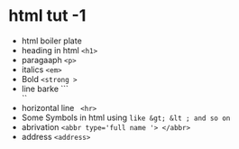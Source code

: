 # html tut -1

* html boiler plate 
* heading in html ``` <h1> ```
* paragaaph  ``` <p> ```
* italics ```<em>```
* Bold ```<strong > ```
* line barke ```<br>``
* horizontal line ``` <hr>```
* Some Symbols in html using ``` like &gt; &lt ; and so on ```
* abrivation ```<abbr type='full name '> </abbr>```
* address ```<address> ```

